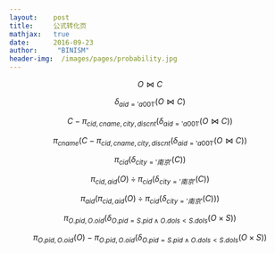 ```yaml
---
layout:    post
title:     公式转化页
mathjax:   true
date:      2016-09-23
author:     "BINISM"
header-img:  /images/pages/probability.jpg
---
```


$$ O \Join C $$

$$ \delta_{aid = 'a001'}(O \Join C) $$

$$ C - \pi_{cid, cname, city, discnt}(\delta_{aid = 'a001'}(O \Join C)) $$

$$ \pi_{cname}(C - \pi_{cid, cname, city, discnt}(\delta_{aid = 'a001'}(O \Join C)) $$

$$ \pi_{cid}(\delta_{city = '南京'}(C)) $$

$$ \pi_{cid,aid}(O) \div \pi_{cid}(\delta_{city = '南京'}(C)) $$

$$ \pi_{aid}(\pi_{cid,aid}(O) \div \pi_{cid}(\delta_{city = '南京'}(C))) $$

$$ \pi_{O.pid,O.oid}(\delta_{O.pid = S.pid \wedge O.dols < S.dols}(O \times S)) $$ 

$$ \pi_{O.pid,O.oid}(O) - \pi_{O.pid,O.oid}(\delta_{O.pid = S.pid \wedge O.dols < S.dols}(O \times S)) $$
